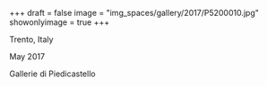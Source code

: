 +++
draft = false
image = "img_spaces/gallery/2017/P5200010.jpg"
showonlyimage = true
+++

Trento, Italy

May 2017
<!--more-->
Gallerie di Piedicastello
